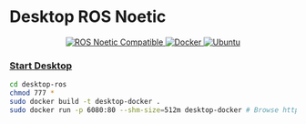 # Desktop ROS Noetic

<p align="center">
  <a href="http://wiki.ros.org/noetic">
    <img src="https://img.shields.io/badge/ROS-Noetic-yellow" alt="ROS Noetic Compatible">
  </a>
  <a href="https://docs.docker.com/">
    <img src="https://img.shields.io/badge/Docker-v20.10.21-blue" alt="Docker">
  </a>
  <a href="https://releases.ubuntu.com/">
    <img src="https://img.shields.io/badge/Ubuntu-v20.04-9cf" alt="Ubuntu">
</p>

### Start Desktop

```bash
cd desktop-ros
chmod 777 *
sudo docker build -t desktop-docker .
sudo docker run -p 6080:80 --shm-size=512m desktop-docker # Browse http://localhost:6080/
```



